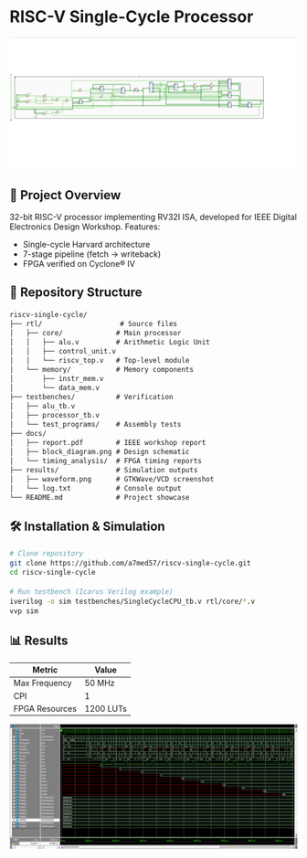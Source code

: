 # RISC-V Single-Cycle Processor
![Block Diagram](riscv-single-cycle/results/BlockDiagram.png)

## 📝 Project Overview
32-bit RISC-V processor implementing RV32I ISA, developed for IEEE Digital Electronics Design Workshop. Features:
- Single-cycle Harvard architecture
- 7-stage pipeline (fetch → writeback)
- FPGA verified on Cyclone® IV

## 📁 Repository Structure
```
riscv-single-cycle/
├── rtl/                   # Source files
│   ├── core/             # Main processor
│   │   ├── alu.v         # Arithmetic Logic Unit
│   │   ├── control_unit.v
│   │   └── riscv_top.v   # Top-level module
│   └── memory/           # Memory components
│       ├── instr_mem.v
│       └── data_mem.v
├── testbenches/          # Verification
│   ├── alu_tb.v
│   ├── processor_tb.v
│   └── test_programs/    # Assembly tests
├── docs/
│   ├── report.pdf        # IEEE workshop report
│   ├── block_diagram.png # Design schematic
│   └── timing_analysis/  # FPGA timing reports
├── results/              # Simulation outputs
│   ├── waveform.png      # GTKWave/VCD screenshot
│   └── log.txt           # Console output
└── README.md             # Project showcase
```

## 🛠️ Installation & Simulation
```bash
# Clone repository
git clone https://github.com/a7med57/riscv-single-cycle.git
cd riscv-single-cycle

# Run testbench (Icarus Verilog example)
iverilog -o sim testbenches/SingleCycleCPU_tb.v rtl/core/*.v
vvp sim
```

## 📊 Results
| Metric          | Value       |
|-----------------|-------------|
| Max Frequency   | 50 MHz      |
| CPI             | 1           |
| FPGA Resources  | 1200 LUTs   |

![Fibonacci Simulation](results/SimulationREsults.png)

